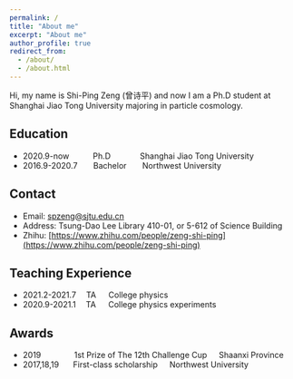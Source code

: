 ```yaml
---
permalink: /
title: "About me"
excerpt: "About me"
author_profile: true
redirect_from: 
  - /about/
  - /about.html
---
```


Hi, my name is Shi-Ping Zeng (曾诗平) and now I am a Ph.D student at Shanghai Jiao Tong University majoring in particle cosmology.

## Education
- 2020.9-now&ensp;&ensp;&ensp;&ensp;&ensp;&ensp;Ph.D&thinsp;&ensp;&ensp;&ensp;&ensp;&ensp;&ensp;&ensp;Shanghai Jiao Tong University
- 2016.9-2020.7&ensp;&ensp;&ensp;&ensp;Bachelor&ensp;&ensp;&ensp;&ensp;Northwest University

## Contact
- Email: spzeng@sjtu.edu.cn
- Address: Tsung-Dao Lee Library 410-01, or 5-612 of Science Building
- Zhihu: [https://www.zhihu.com/people/zeng-shi-ping](https://www.zhihu.com/people/zeng-shi-ping)

## Teaching Experience
- 2021.2-2021.7&ensp;&ensp; TA &ensp;&ensp; College physics
- 2020.9-2021.1&ensp;&ensp; TA &ensp;&ensp; College physics experiments

## Awards
- 2019&ensp;&ensp;&ensp;&ensp;&ensp;&ensp;&ensp;&ensp;&thinsp;1st Prize of The 12th Challenge Cup&ensp;&ensp;&ensp;Shaanxi Province
- 2017,18,19&ensp;&ensp;&ensp; First-class scholarship&ensp;&ensp;&ensp;Northwest University
